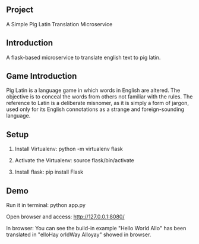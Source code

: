 Project
----------------------------------
A Simple Pig Latin Translation Microservice


Introduction
----------------------------------
A flask-based microservice to translate english text to pig latin.


Game Introduction
----------------------------------
Pig Latin is a language game in which words in English are altered. The objective is to conceal the words from others not familiar with the rules. The reference to Latin is a deliberate misnomer, as it is simply a form of jargon, used only for its English connotations as a strange and foreign-sounding language.


Setup
----------------------------------
1. Install Virtualenv:
	python -m virtualenv flask

2. Activate the Virtualenv:
	source flask/bin/activate

3. Install flask: 
	pip install Flask

Demo
----------------------------------
Run it in terminal:
python app.py

Open browser and access: 
http://127.0.0.1:8080/

In browser: 
You can see the build-in example "Hello World Allo" has been translated in "elloHay orldWay Alloyay" showed in browser.




